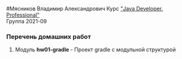 #Мясников Владимир Александрович
Курс ["Java Developer. Professional"](https://otus.ru/lessons/java-professional/) <br>
Группа 2021-09

### Перечень домашних работ
1. Модуль **hw01-gradle** - Проект gradle с модульной структурой

